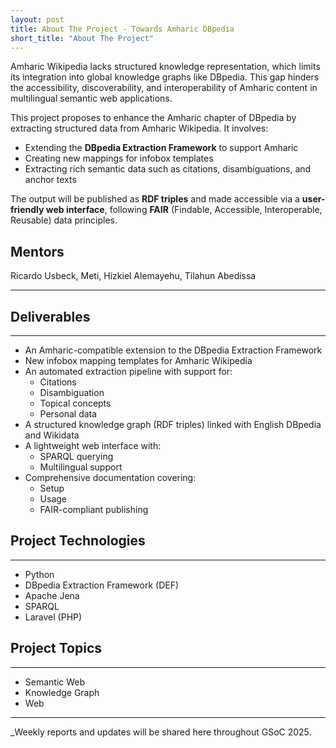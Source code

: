 ```yaml
---
layout: post
title: About The Project - Towards Amharic DBpedia
short_title: "About The Project"
---
```


Amharic Wikipedia lacks structured knowledge representation, which limits its integration into global knowledge graphs like DBpedia. This gap hinders the accessibility, discoverability, and interoperability of Amharic content in multilingual semantic web applications.

This project proposes to enhance the Amharic chapter of DBpedia by extracting structured data from Amharic Wikipedia. It involves:

- Extending the **DBpedia Extraction Framework** to support Amharic
- Creating new mappings for infobox templates
- Extracting rich semantic data such as citations, disambiguations, and anchor texts

The output will be published as **RDF triples** and made accessible via a **user-friendly web interface**, following **FAIR** (Findable, Accessible, Interoperable, Reusable) data principles.

<!--more-->

## Mentors

Ricardo Usbeck, Meti, Hizkiel Alemayehu, Tilahun Abedissa

---

## Deliverables

---

- An Amharic-compatible extension to the DBpedia Extraction Framework
- New infobox mapping templates for Amharic Wikipedia
- An automated extraction pipeline with support for:
  - Citations
  - Disambiguation
  - Topical concepts
  - Personal data
- A structured knowledge graph (RDF triples) linked with English DBpedia and Wikidata
- A lightweight web interface with:
  - SPARQL querying
  - Multilingual support
- Comprehensive documentation covering:
  - Setup
  - Usage
  - FAIR-compliant publishing

## Project Technologies

---

- Python
- DBpedia Extraction Framework (DEF)
- Apache Jena
- SPARQL
- Laravel (PHP)

## Project Topics

---

- Semantic Web
- Knowledge Graph
- Web

---

\_Weekly reports and updates will be shared here throughout GSoC 2025.
